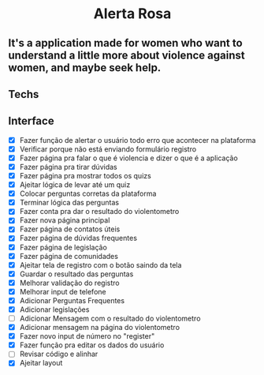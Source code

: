 <html>   
<h1 align="center">
   Alerta Rosa
</h1>

<h2>It's a application made for women who want to understand a little more about violence against women, and maybe seek help.</h2>

## Techs


## Interface


</html>  

- [x] Fazer função de alertar o usuário todo erro que acontecer na plataforma
- [x] Verificar porque não está enviando formulário registro
- [x] Fazer página pra falar o que é violencia e dizer o que é a aplicação
- [x] Fazer página pra tirar dúvidas
- [x] Fazer página pra mostrar todos os quizs
- [x] Ajeitar lógica de levar até um quiz
- [x] Colocar perguntas corretas da plataforma
- [x] Terminar lógica das perguntas
- [x] Fazer conta pra dar o resultado do violentometro
- [x] Fazer nova página principal
- [x] Fazer página de contatos úteis
- [x] Fazer página de dúvidas frequentes
- [x] Fazer página de legislação
- [x] Fazer página de comunidades
- [x] Ajeitar tela de registro com o botão saindo da tela
- [x] Guardar o resultado das perguntas
- [x] Melhorar validação do registro
- [x] Melhorar input de telefone
- [x] Adicionar Perguntas Frequentes
- [x] Adicionar legislações
- [ ] Adicionar Mensagem com o resultado do violentometro
- [x] Adicionar mensagem na página do violentometro
- [x] Fazer novo input de número no "register"
- [x] Fazer função pra editar os dados do usuário
- [ ] Revisar código e alinhar
- [x] Ajeitar layout
